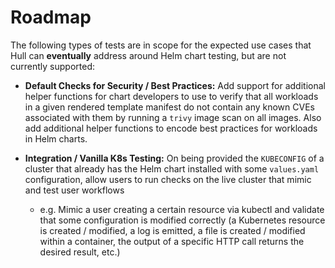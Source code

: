 # Roadmap

The following types of tests are in scope for the expected use cases that Hull can **eventually** address around Helm chart testing, but are not currently supported:

- **Default Checks for Security / Best Practices:** Add support for additional helper functions for chart developers to use to verify that all workloads in a given rendered template manifest do not contain any known CVEs associated with them by running a `trivy` image scan on all images. Also add additional helper functions to encode best practices for workloads in Helm charts.

- **Integration / Vanilla K8s Testing:** On being provided the `KUBECONFIG` of a cluster that already has the Helm chart installed with some `values.yaml` configuration, allow users to run checks on the live cluster that mimic and test user workflows
  - e.g. Mimic a user creating a certain resource via kubectl and validate that some configuration is modified correctly (a Kubernetes resource is created / modified, a log is emitted, a file is created / modified within a container, the output of a specific HTTP call returns the desired result, etc.)